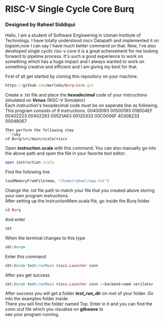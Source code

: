 # RISC-V Single Cycle Core Burq
### Designed by Raheel Siddiqui

Hello,
	I am a student of Software Engineering in Usman Institute of Technology. I have totally understood riscv Datapath and implemented it on logisim,now I can say I have much better command on that.
Now, I've also developed single cyclic risc-v core it is a great acheivement for me looking forward to pipeline process.
It's such a good experience to work on something which has a huge impact and I always wanted to work on something creative and efficient and I am giving my best for that.



First of all get started by cloning this repository on your machine.  
```ruby
https://github.com/merledu/Burq-Core.git 
```
Create a .txt file and place the ***hexadecimal*** code of your instructions simulated on ***Venus*** (RISC-V Simulator)\
Each instruction's hexadecimal code must be on seperate line as following. This program consists of 9 instructions.
00400093
00500193
018004EF
00402223
00402283
00521A63
00120333
00C0006F
40308233
00048067
```
Then perform the following step
```ruby
cd Burq/src/main/scala/riscv
```
Open **instruction.scala** with this command. You can also manually go into the above path and open the file in your favorite text editor.
```ruby
open instruction.scala
```
Find the following line
``` python
loadMemoryFromFile(mem, "/home/raheel/aaa.txt")
```
Change the .txt file path to match your file that you created above storing your own program instructions.\
After setting up the InstructionMem.scala file, go inside the Burq folder.
```ruby
cd Burq
```
And enter
```ruby
sbt
```
When the terminal changes to this type
```ruby
sbt:Burq>
```
Enter this command
```ruby
sbt:Burq> test:runMain riscv.Launcher conn
```
After you get success
```ruby
sbt:Burq> test:runMain riscv.Launcher conn --backend-name verilator
```
After success you will get a folder ***test_run_dir*** on root of your folder. Go into the examples folder inside.\
There you will find the folder named Top. Enter in it and you can find the conn.vcd file which you visualise on **gtkwave** to\
see your program running.

